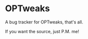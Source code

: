 OPTweaks
========

A bug tracker for OPTweaks, that's all.  

If you want the source, just P.M. me!
